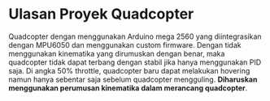 # Ulasan Proyek Quadcopter
Quadcopter dengan menggunakan Arduino mega 2560 yang diintegrasikan dengan MPU6050 dan menggunakan custom firmware. Dengan tidak menggunakan kinematika yang dirumuskan dengan benar, maka quadcopter tidak dapat terbang dengan stabil jika hanya menggunakan PID saja. Di angka 50% throttle, quadcopter baru dapat melakukan hovering namun hanya sebentar saja sebelum quadcopter mengguling. **Diharuskan menggunakan perumusan kinematika dalam merancang quadcopter**.